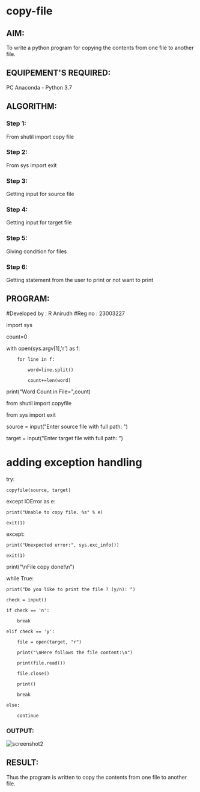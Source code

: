 # copy-file
## AIM:
To write a python program for copying the contents from one file to another file.
## EQUIPEMENT'S REQUIRED: 
PC
Anaconda - Python 3.7
## ALGORITHM: 
### Step 1:
From shutil import copy file
### Step 2: 
From sys import exit 
### Step 3: 
Getting input for source file
### Step 4:  
Getting input for target file
### Step 5: 
Giving condition for files
### Step 6: 
Getting statement from the user to print or not want to print
## PROGRAM:

#Developed by : R Anirudh
#Reg no : 23003227

import sys

count=0

with open(sys.argv[1],'r') as f:

        for line in f:
        
            word=line.split()
            
            count+=len(word)

print("Word Count in File=",count)

from shutil import copyfile

from sys import exit


source = input("Enter source file with full path: ")

target = input("Enter target file with full path: ")

# adding exception handling

try:

    copyfile(source, target)

except IOError as e:

    print("Unable to copy file. %s" % e)
    
    exit(1)

except:

    print("Unexpected error:", sys.exc_info())
    
    exit(1)


print("\nFile copy done!\n")


while True:

    print("Do you like to print the file ? (y/n): ")
    
    check = input()
    
    if check == 'n':
    
        break
    
    elif check == 'y':
    
        file = open(target, "r")
        
        print("\nHere follows the file content:\n")
        
        print(file.read())
        
        file.close()
        
        print()
        
        break
    
    else:
       
        continue

### OUTPUT:
![screenshot2](https://github.com/anushanirudh/copy-file/assets/151725737/071b7a3c-6c35-4948-8322-08df792d04ed)



## RESULT:
Thus the program is written to copy the contents from one file to another file.
